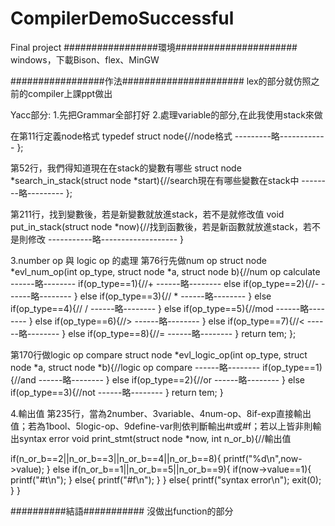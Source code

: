 # CompilerDemoSuccessful
Final project 
#################環境###################### 
windows，下載Bison、flex、MinGW

#################作法###################### 
lex的部分就仿照之前的compiler上課ppt做出

Yacc部分: 
1.先把Grammar全部打好 
2.處理variable的部分,在此我使用stack來做

 在第11行定義node格式 
 typedef struct node{//node格式 
 ---------略------------ 
 };

 第52行，我們得知道現在在stack的變數有哪些 
 struct node *search_in_stack(struct node *start){//search現在有哪些變數在stack中 
 --------略--------- 
 };

 第211行，找到變數後，若是新變數就放進stack，若不是就修改值 
 void put_in_stack(struct node *now){//找到函數後，若是新函數就放進stack，若不是則修改 
 -----------略------------------- 
 }

3.number op 與 logic op 的處理 
 第76行先做num op struct 
 node *evl_num_op(int op_type, struct node *a, struct node b){//num op calculate 
 ------略-------- 
 if(op_type==1){//+ 
 ------略-------- 
 else if(op_type==2){//- 
 ------略-------- } 
 else if(op_type==3){// *
 ------略-------- } 
 else if(op_type==4){// / 
 ------略-------- } 
 else if(op_type==5){//mod 
 ------略-------- } 
 else if(op_type==6){//> 
 ------略-------- } 
 else if(op_type==7){//<
 ------略-------- } 
 else if(op_type==8){//= 
 ------略-------- } 
 return tem; 
 };

 第170行做logic op compare 
 struct node *evl_logic_op(int op_type, struct node *a, struct node *b){//logic op compare 
 ------略-------- 
 if(op_type==1){//and 
 ------略-------- } 
 else if(op_type==2){//or 
 ------略-------- } 
 else if(op_type==3){//not 
 ------略-------- } 
 return tem; 
 }

4.輸出值 
第235行，當為2number、3variable、4num-op、8if-exp直接輸出值；若為1bool、5logic-op、9define-var則依判斷輸出#t或#f；若以上皆非則輸出syntax error void print_stmt(struct node *now, int n_or_b){//輸出值

if(n_or_b==2||n_or_b==3||n_or_b==4||n_or_b==8){
	printf("%d\n",now->value);
}
else if(n_or_b==1||n_or_b==5||n_or_b==9){
	if(now->value==1){
		printf("#t\n");
	}
	else{
		printf("#f\n");
	}
}
else{
	printf("syntax error\n");
	exit(0);
}
}

##########結語########### 
沒做出function的部分
